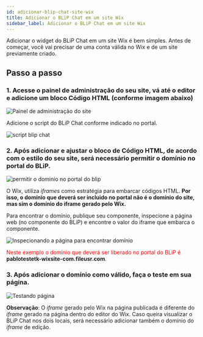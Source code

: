```yaml
---
id: adicionar-blip-chat-site-wix
title: Adicionar o BLiP Chat em um site Wix
sidebar_label: Adicionar o BLiP Chat em um site Wix
---
```


Adicionar o widget do BLiP Chat em um site Wix é bem simples. Antes de começar, você vai precisar de uma conta válida no Wix e de um site previamente criado.

## Passo a passo

### 1. Acesse o painel de administração do seu site, vá até o editor e adicione um bloco Código HTML (conforme imagem abaixo)

![Painel de administração do site](/img/channels/blip-chat/chat-adicionar-blip-chat-site-wix-1.png)<br>

Adicione o script do BLiP Chat conforme indicado no portal.

![script blip chat](/img/channels/blip-chat/chat-adicionar-blip-chat-site-wix-2.png)<br>

### 2. Após adicionar e ajustar o bloco de Código HTML, de acordo com o estilo do seu site, será necessário permitir o domínio no portal do BLiP.

![permitir o dominio no portal do blip](/img/channels/blip-chat/chat-adicionar-blip-chat-site-wix-3.png)

O Wix, utiliza *iframes* como estratégia para embarcar códigos HTML. **Por isso, o domínio que deverá ser incluido no portal não é o domínio do site, mas sim o domínio do iframe gerado pelo Wix.**

Para encontrar o domínio, publique seu componente, inspecione a página web (no componente do BLiP) e encontre o valor do iframe que embarca o componente.

![Inspecionando a página para encontrar domínio](/img/channels/blip-chat/chat-adicionar-blip-chat-site-wix-4.png)<br>

<font color=red> Neste exemplo o domínio que deverá ser liberado no portal do BLiP é </font>**pablotestetk-wixsite-com.fileusr<span>.</span>com**.

### 3. Após adicionar o domínio como válido, faça o teste em sua página.

![Testando página](/img/channels/blip-chat/chat-adicionar-blip-chat-site-wix-5.png)<br>

**Observação**: O *iframe* gerado pelo Wix na página publicada é diferente do *iframe* gerado na página dentro do editor do Wix. Caso queira visualizar o BLiP Chat nos dois locais, será necessário adicionar também o domínio do *iframe* de edição.
